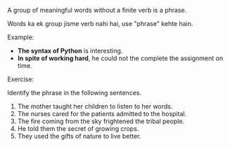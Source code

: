  A group of meaningful words without a finite verb is a phrase.

Words ka ek group jisme verb nahi hai, use "phrase" kehte hain.

Example:
* **The syntax of Python** is interesting.
* **In spite of working hard**, he could not the complete the assignment on time.


Exercise: 

Identify the phrase in the following sentences.
1. The mother taught her children to listen to her words.
2. The nurses cared for the patients admitted to the hospital.
3. The fire coming from the sky frightened the tribal people.
4. He told them the secret of growing crops.
5. They used the gifts of nature to live better.



